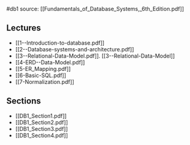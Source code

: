 #db1
source: [[Fundamentals_of_Database_Systems,_6th_Edition.pdf]]
## Lectures
* [[1--Introduction-to-database.pdf]]
* [[2--Database-systems-and-architecture.pdf]]
* [[3--Relational-Data-Model.pdf]]. [[3--Relational-Data-Model]]
* [[4-ERD--Data-Model.pdf]]
* [[5-ER_Mapping.pdf]]
* [[6-Basic-SQL.pdf]]
* [[7-Normalization.pdf]]

## Sections
* [[DB1_Section1.pdf]]
* [[DB1_Section2.pdf]]
* [[DB1_Section3.pdf]]
* [[DB1_Section4.pdf]]
